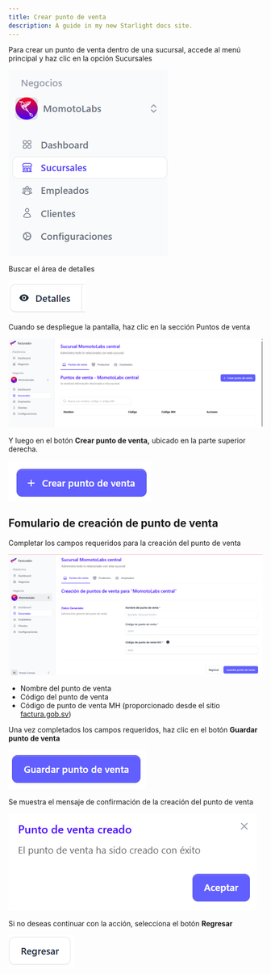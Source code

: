 ```yaml
---
title: Crear punto de venta
description: A guide in my new Starlight docs site.
---
```


Para crear un punto de venta dentro de una sucursal, accede al menú principal y haz clic en la opción Sucursales

![Página de registro](../../../assets/sucursales-menu.png)

Buscar el área de detalles

![Página de registro](../../../assets/detalles.png)

Cuando se despliegue la pantalla, haz clic en la sección Puntos de venta

![Página de registro](../../../assets/create-pos.png)

 Y luego en el botón **Crear punto de venta,** ubicado en la parte superior derecha.

![Página de registro](../../../assets/crear-pventa.png)


## Fomulario de creación de punto de venta

Completar los campos requeridos para la creación del punto de venta

![Página de registro](../../../assets/pos-form.png)


- Nombre del punto de venta
- Código del punto de venta
- Código de punto de venta MH (proporcionado desde el sitio [factura.gob.sv](https://factura.gob.sv))

Una vez completados los campos requeridos, haz clic en el botón **Guardar punto de venta**

![Página de registro](../../../assets/pventa-boton.png)

Se muestra el mensaje de confirmación de la creación del punto de venta

![Página de registro](../../../assets/pventa.png)


Si no deseas continuar con la acción, selecciona el botón **Regresar**

![Página de registro](../../../assets/regresar.png)



